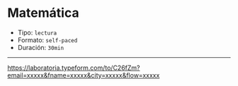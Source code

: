 # Matemática

* Tipo: `lectura`
* Formato: `self-paced`
* Duración: `30min`

***

https://laboratoria.typeform.com/to/C26fZm?email=xxxxx&fname=xxxxx&city=xxxxx&flow=xxxxx
